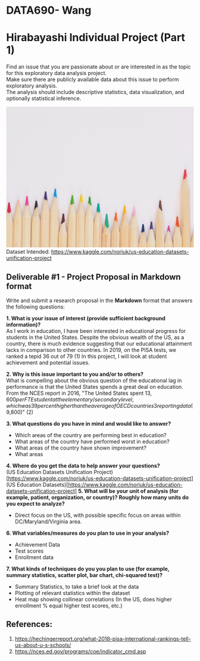 # DATA690- Wang
# Hirabayashi Individual Project  (Part 1)
Find an issue that you are passionate about or are interested in as the topic for this exploratory data analysis project.  
Make sure there are publicly available data about this issue to perform exploratory analysis.  
The analysis should include descriptive statistics, data visualization, and optionally statistical inference.  


![](pencils.jpg)
Dataset Intended: https://www.kaggle.com/noriuk/us-education-datasets-unification-project



## Deliverable #1 - Project Proposal in Markdown format

Write and submit a research proposal in the **Markdown** format that answers the following questions:



**1. What is your issue of interest (provide sufficient background information)?**  
As I work in education, I have been interested in educational progress for students in the United States. 
Despite the obvious wealth of the US, as a country, there is much evidence suggesting that our educational attainment lacks in comparison to other countries.
In 2019, on the PISA tests, we ranked a tepid 36 out of 79 (1)
In this project, I will look at student achievement and potential issues. 

**2. Why is this issue important to you and/or to others?**  
What is compelling about the obvious question of the educational lag in performance is that the United States spends a great deal on education. From the NCES report in 2016, "The United States spent $13,600 per FTE student at the elementary/secondary level, which was 39 percent higher than the average of OECD countries3 reporting data ($9,800)" (2)

**3. What questions do you have in mind and would like to answer?**  
- Which areas of the country are performing best in education?
- What areas of the country have performed worst in education?
- What areas of the country have shown improvement?
- What areas  

**4. Where do you get the data to help answer your questions?**  
(US Education Datasets Unification Project)[https://www.kaggle.com/noriuk/us-education-datasets-unification-project]
(US Education Datasets)[https://www.kaggle.com/noriuk/us-education-datasets-unification-project]
**5. What will be your unit of analysis (for example, patient, organization, or country)? Roughly how many units do you expect to analyze?**  
- Direct focus on the US, with possible specific focus on areas within DC/Maryland/Virginia area. 

**6. What variables/measures do you plan to use in your analysis?**  
- Achievement Data
- Test scores
- Enrollment data

**7. What kinds of techniques do you you plan to use (for example, summary statistics, scatter plot, bar chart, chi-squared test)?**  
- Summary Statistics, to take a brief look at the data
- Plotting of relevant statistics within the dataset
- Heat map showing collinear correlations (In the US, does higher enrollment % equal higher test scores, etc.)


## References:
1. https://hechingerreport.org/what-2018-pisa-international-rankings-tell-us-about-u-s-schools/  
2. https://nces.ed.gov/programs/coe/indicator_cmd.asp
